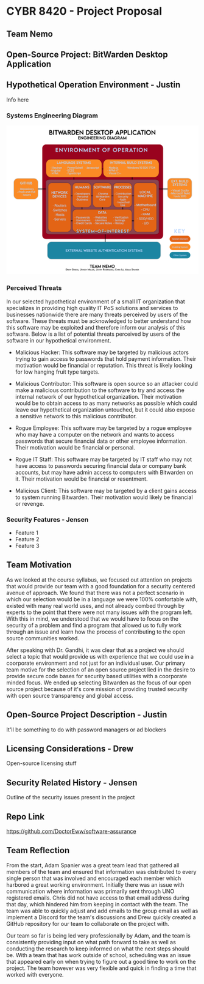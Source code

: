 # CYBR 8420 - Project Proposal
## Team Nemo

## Open-Source Project: BitWarden Desktop Application

## Hypothetical Operation Environment - Justin

Info here

### Systems Engineering Diagram

![](Engineering%20View.jpg)

### Perceived Threats

In our selected hypothetical environment of a small IT organization that specializes in providing high quality IT PoS solutions and services to businesses nationwide there are many threats perceived by users of the software. These threats must be acknowledged to better understand how this software may be exploited and therefore inform our analysis of this software. Below is a list of potential threats perceived by users of the software in our hypothetical environment. 

- Malicious Hacker: This software may be targeted by malicious actors trying to gain access to passwords that hold payment information. Their motivation would be financial or reputation. This threat is likely looking for low hanging fruit type targets. 

- Malicious Contributor: This software is open source so an attacker could make a malicious contribution to the software to try and access the internal network of our hypothetical organization. Their motivation would be to obtain access to as many networks as possible which could leave our hypothetical organization untouched, but it could also expose a sensitive network to this malicious contributor. 

- Rogue Employee: This software may be targeted by a rogue employee who may have a computer on the network and wants to access passwords that secure financial data or other employee information. Their motivation would be financial or personal. 

- Rogue IT Staff: This software may be targeted by IT staff who may not have access to passwords securing financial data or company bank accounts, but may have admin access to computers with Bitwarden on it. Their motivation would be financial or resentment.

- Malicious Client: This software may be targeted by a client gains access to system running Bitwarden. Their motivation would likely be financial or revenge.


### Security Features - Jensen

- Feature 1
- Feature 2
- Feature 3

## Team Motivation

As we looked at the course syllabus, we focused out attention on projects that would provide our team with a good foundation for a security centered avenue of approach.  We found that there was not a perfect scenario in which our selection would be in a language we were 100% confortable with, existed with many real world uses, and not already combed through by experts to the point that there were not many issues with the program left.  With this in mind, we understood that we would have to focus on the security of a problem and find a program that allowed us to fully work through an issue and learn how the process of contributing to the open source communities worked.

After speaking with Dr. Gandhi, it was clear that as a project we should select a topic that would provide us with experience that we could use in a coorporate environment and not just for an individual user. Our primary team motive for the selection of an open source project lied in the desire to provide secure code bases for security based utilities with a coorporate minded focus.  We ended up selecting Bitwarden as the focus of our open source project because of it's core mission of providing trusted security with open source transparency and global access.

## Open-Source Project Description - Justin

It'll be something to do with password managers or ad blockers

## Licensing Considerations - Drew

Open-source licensing stuff

## Security Related History - Jensen

Outline of the security issues present in the project

## Repo Link

https://github.com/DoctorEww/software-assurance

## Team Reflection

From the start, Adam Spanier was a great team lead that gathered all members of the team and ensured that information was distributed to every single person that was involved and encouraged each member which harbored a great working environment.  Initially there was an issue with communication where information was primarily sent through UNO registered emails.  Chris did not have access to that email address during that day, which hindered him from keeping in contact with the team.  The team was able to quickly adjust and add emails to the group email as well as implement a Discord for the team's discussions and Drew quickly created a GitHub repository for our team to collaborate on the project with.

Our team so far is being led very professionally by Adam, and the team is consistently providing input on what path forward to take as well as conducting the research to keep informed on what the next steps should be.  With a team that has work outside of school, scheduling was an issue that appeared early on when trying to figure out a good time to work on the project.  The team however was very flexible and quick in finding a time that worked with everyone.  

